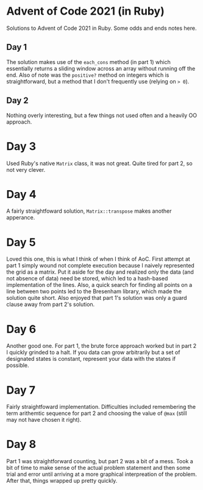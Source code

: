 # Advent of Code 2021 (in Ruby)
Solutions to Advent of Code 2021 in Ruby. Some odds and ends notes here.

## Day 1
The solution makes use of the `each_cons` method (in part 1) which essentially
returns a sliding window across an array without running off the end. Also of
note was the `positive?` method on integers which is straightforward, but a 
method that I don't frequently use (relying on `> 0`).

## Day 2
Nothing overly interesting, but a few things not used often and a heavily OO 
approach.

# Day 3
Used Ruby's native `Matrix` class, it was not great. Quite tired for part 2, so
not very clever.

# Day 4
A fairly straightfoward solution, `Matrix::transpose` makes another apperance.

# Day 5
Loved this one, this is what I think of when I think of AoC. First attempt at 
part 1 simply wound not complete execution because I naively represented the 
grid as a matrix. Put it aside for the day and realized only the data (and not
absence of data) need be stored, which led to a hash-based implementation of 
the lines.  Also, a quick search for finding all points on a line between two 
points led to the Bresenham library, which made the solution quite short. Also
enjoyed that part 1's solution was only a guard clause away from part 2's 
solution.

# Day 6
Another good one. For part 1, the brute force approach worked but in part 2 I 
quickly grinded to a halt. If you data can grow arbitrarily but a set of 
designated states is constant, represent your data with the states if possible.

# Day 7
Fairly straightfoward implementation. Difficulties included remembering the term
arithemtic sequence for part 2 and choosing the value of `@max` (still may not 
have chosen it right).

# Day 8
Part 1 was straightforward counting, but part 2 was a bit of a mess. Took a bit 
of time to make sense of the actual problem statement and then some trial and 
error until arriving at a more graphical interpreation of the problem. After 
that, things wrapped up pretty quickly.